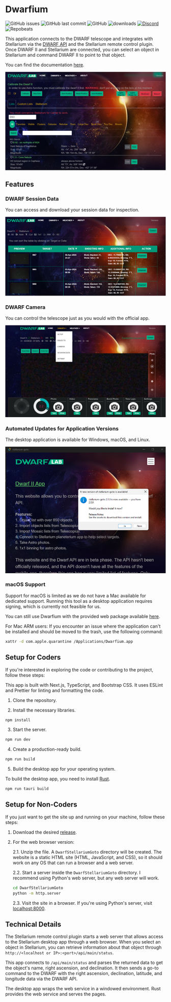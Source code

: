 # Dwarfium
![GitHub issues](https://img.shields.io/github/issues/stevejcl/dwarfii-stellarium-goto)
![GitHub last commit](https://img.shields.io/github/last-commit/stevejcl/dwarfii-stellarium-goto)
![GitHub](https://img.shields.io/github/license/stevejcl/dwarfii-stellarium-goto)
![downloads](https://img.shields.io/github/downloads/stevejcl/dwarfii-stellarium-goto/total.svg)
[![Discord](https://dcbadge.vercel.app/api/server/5vFWbsXDfv)](https://discord.gg/5vFWbsXDfv)
![Repobeats](https://repobeats.axiom.co/api/embed/14963aa4fc5307591a6e387817c1dedf75d7e8f9.svg "Repobeats analytics image")

This application connects to the DWARF telescope and integrates with Stellarium via the [DWARF API](https://hj433clxpv.feishu.cn/docx/MiRidJmKOobM2SxZRVGcPCVknQg) and the Stellarium remote control plugin. Once DWARF II and Stellarium are connected, you can select an object in Stellarium and command DWARF II to point to that object.

You can find the documentation [here](https://tinyurl.com/Dwarfium).

![Screenshot of Stellarium and app](images/ScreenShot.png)

## Features

### DWARF Session Data

You can access and download your session data for inspection.

![Screenshot of session data](images/session-data.png)

### DWARF Camera

You can control the telescope just as you would with the official app.

![Screenshot of camera control](images/camera.png)

### Automated Updates for Application Versions

The desktop application is available for Windows, macOS, and Linux.

![Screenshot of updates](images/updates.png)

### macOS Support

Support for macOS is limited as we do not have a Mac available for dedicated support. Running this tool as a desktop application requires signing, which is currently not feasible for us.

You can still use Dwarfium with the provided web package available [here](https://github.com/stevejcl/dwarfium/releases).

For Mac ARM users:
If you encounter an issue where the application can't be installed and should be moved to the trash, use the following command:

```bash
xattr -d com.apple.quarantine /Applications/Dwarfium.app
```

## Setup for Coders

If you're interested in exploring the code or contributing to the project, follow these steps:

This app is built with Next.js, TypeScript, and Bootstrap CSS. It uses ESLint and Prettier for linting and formatting the code.

1. Clone the repository.

2. Install the necessary libraries.

```bash
npm install
```

3. Start the server.

```bash
npm run dev
```

4. Create a production-ready build.

```bash
npm run build
```

5. Build the desktop app for your operating system.

To build the desktop app, you need to install [Rust](https://www.rust-lang.org/learn/get-started).

```bash
npm run tauri build
```

## Setup for Non-Coders

If you just want to get the site up and running on your machine, follow these steps:

1. Download the desired [release](https://github.com/stevejcl/dwarfium/releases).

2. For the web browser version:

   2.1. Unzip the file. A `DwarfStellariumGoto` directory will be created. The website is a static HTML site (HTML, JavaScript, and CSS), so it should work on any OS that can run a browser and a web server.

   2.2. Start a server inside the `DwarfStellariumGoto` directory. I recommend using Python's web server, but any web server will work.

   ```bash
   cd DwarfStellariumGoto
   python -m http.server
   ```

   2.3. Visit the site in a browser. If you're using Python's server, visit [localhost:8000](http://localhost:8000/).

## Technical Details

The Stellarium remote control plugin starts a web server that allows access to the Stellarium desktop app through a web browser. When you select an object in Stellarium, you can retrieve information about that object through `http://<localhost or IP>:<port>/api/main/status`.

This app connects to `/api/main/status` and parses the returned data to get the object's name, right ascension, and declination. It then sends a go-to command to the DWARF with the right ascension, declination, latitude, and longitude data via the DWARF API.

The desktop app wraps the web service in a windowed environment. Rust provides the web service and serves the pages.
